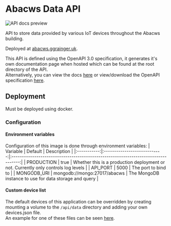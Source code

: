 # Abacws Data API
![API docs preview](../.github/previews/api.png)

API to store data provided by various IoT devices throughout the Abacws building.

Deployed at [abacws.ggrainger.uk](https://abacws.ggrainger.uk/api/).

This API is defined using the OpenAPI 3.0 specification, it generates it's own documentation page when hosted which can be found at the root directory of the API.\
Alternatively, you can view the docs [here](https://abacws.ggrainger.uk/api/) or view/download the OpenAPI specification [here](https://abacws.ggrainger.uk/api/openapi.json).

## Deployment
Must be deployed using docker.

### Configuration
#### Environment variables
Configuration of this image is done through environment variables:
| Variable    | Default                      | Description                                                                        |
|:-----------:|:----------------------------:|:----------------------------------------------------------------------------------:|
| PRODUCTION  | true                         | Whether this is a production deployment or not. Currently only controls log levels |
| API_PORT    | 5000                         | The port to bind to                                                                |
| MONGODB_URI | mongodb://mongo:27017/abacws | The MongoDB instance to use for data storage and query                             |

#### Custom device list
The default devices of this application can be overridden by creating mounting a volume to the `/api/data` directory and adding your own devices.json file.\
An example for one of these files can be seen [here](./src/api/data/devices.json).